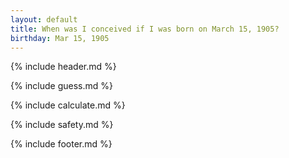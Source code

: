 ```yaml
---
layout: default
title: When was I conceived if I was born on March 15, 1905?
birthday: Mar 15, 1905
---
```


{% include header.md %}

{% include guess.md %}

{% include calculate.md %}

{% include safety.md %}

{% include footer.md %}



